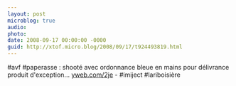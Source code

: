 ```yaml
---
layout: post
microblog: true
audio: 
photo: 
date: 2008-09-17 00:00:00 -0000
guid: http://xtof.micro.blog/2008/09/17/t924493819.html
---
```

#avf #paperasse : shooté avec ordonnance bleue en mains pour délivrance produit d'exception... [yweb.com/2je](http://yweb.com/2je) - #imiject #lariboisière
